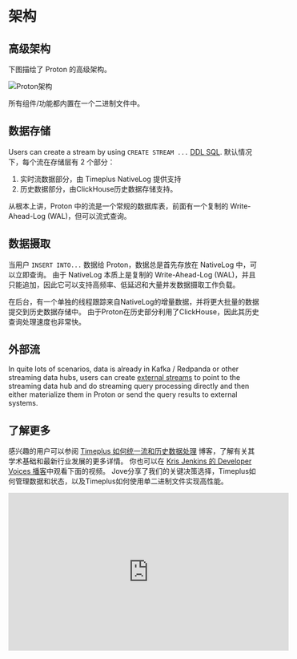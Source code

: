 # 架构

## 高级架构

下图描绘了 Proton 的高级架构。

![Proton架构](/img/proton-high-level-arch.svg)

所有组件/功能都内置在一个二进制文件中。

## 数据存储

Users can create a stream by using `CREATE STREAM ...` [DDL SQL](/proton-create-stream). 默认情况下，每个流在存储层有 2 个部分：

1. 实时流数据部分，由 Timeplus NativeLog 提供支持
2. 历史数据部分，由ClickHouse历史数据存储支持。

从根本上讲，Proton 中的流是一个常规的数据库表，前面有一个复制的 Write-Ahead-Log (WAL)，但可以流式查询。

## 数据摄取

当用户 `INSERT INTO...` 数据给 Proton，数据总是首先存放在 NativeLog 中，可以立即查询。 由于 NativeLog 本质上是复制的 Write-Ahead-Log (WAL)，并且只能追加，因此它可以支持高频率、低延迟和大量并发数据摄取工作负载。

在后台，有一个单独的线程跟踪来自NativeLog的增量数据，并将更大批量的数据提交到历史数据存储中。 由于Proton在历史部分利用了ClickHouse，因此其历史查询处理速度也非常快。

## 外部流

In quite lots of scenarios, data is already in Kafka / Redpanda or other streaming data hubs, users can create [external streams](/external-stream) to point to the streaming data hub and do streaming query processing directly and then either materialize them in Proton or send the query results to external systems.



## 了解更多

感兴趣的用户可以参阅 [Timeplus 如何统一流和历史数据处理](https://www.timeplus.com/post/unify-streaming-and-historical-data-processing) 博客，了解有关其学术基础和最新行业发展的更多详情。 你也可以在 [Kris Jenkins 的 Developer Voices 播客](https://www.youtube.com/watch?v=TBcWABm8Cro)中观看下面的视频。 Jove分享了我们的关键决策选择，Timeplus如何管理数据和状态，以及Timeplus如何使用单二进制文件实现高性能。

<iframe width="560" height="315" src="https://www.youtube.com/embed/QZ0le2WiJiY?si=eF45uwlXvFBpMR14" title="优酷视频播放器" frameborder="0" allow="accelerometer; autoplay; clipboard-write; encrypted-media; gyroscope; picture-in-picture; web-share" referrerpolicy="strict-origin-when-cross-origin" allowfullscreen></iframe>
